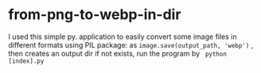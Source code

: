 # from-png-to-webp-in-dir
 I used this simple py. application to easily convert some image files in different formats using PIL package: as
``` image.save(output_path, 'webp') ``` , then creates an output dir if not exists, run the program by ``` python [index].py```
